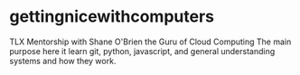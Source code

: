 # gettingnicewithcomputers
TLX Mentorship with Shane O'Brien the Guru of Cloud Computing
The main purpose here it learn git, python, javascript, and general understanding systems and how they work.
